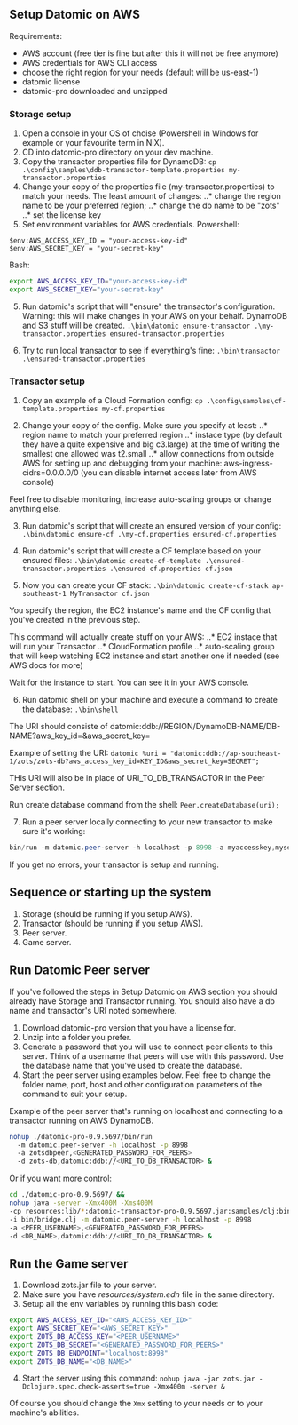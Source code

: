 ## Setup Datomic on AWS

Requirements:
- AWS account (free tier is fine but after this it will not be free anymore)
- AWS credentials for AWS CLI access
- choose the right region for your needs (default will be us-east-1)
- datomic license
- datomic-pro downloaded and unzipped

### Storage setup
1. Open a console in your OS of choise (Powershell in Windows for example or your favourite term in NIX).
1. CD into datomic-pro directory on your dev machine.
2. Copy the transactor properties file for DynamoDB:
`cp .\config\samples\ddb-transactor-template.properties my-transactor.properties`
3. Change your copy of the properties file (my-transactor.properties) to match your needs. The least amount of changes:
..* change the region name to be your preferred region;
..* change the db name to be "zots"
..* set the license key
4. Set environment variables for AWS credentials.
Powershell:
```shell
$env:AWS_ACCESS_KEY_ID = "your-access-key-id"
$env:AWS_SECRET_KEY = "your-secret-key"
```

Bash:
```bash
export AWS_ACCESS_KEY_ID="your-access-key-id"
export AWS_SECRET_KEY="your-secret-key"
```
5. Run datomic's script that will "ensure" the transactor's configuration. Warning: this will make changes in your AWS on your behalf. DynamoDB and S3 stuff will be created.
`.\bin\datomic ensure-transactor .\my-transactor.properties ensured-transactor.properties`

6. Try to run local transactor to see if everything's fine:
`.\bin\transactor .\ensured-transactor.properties`

### Transactor setup

1. Copy an example of a Cloud Formation config:
`cp .\config\samples\cf-template.properties my-cf.properties`

2. Change your copy of the config. Make sure you specify at least:
..* region name to match your preferred region
..* instace type (by default they have a quite expensive and big c3.large) at the time of writing the smallest one allowed was t2.small
..* allow connections from outside AWS for setting up and debugging from your machine: aws-ingress-cidrs=0.0.0.0/0 (you can disable internet access later from AWS console)

Feel free to disable monitoring, increase auto-scaling groups or change anything else.

3. Run datomic's script that will create an ensured version of your config:
`.\bin\datomic ensure-cf .\my-cf.properties ensured-cf.properties`

4. Run datomic's script that will create a CF template based on your ensured files:
`.\bin\datomic create-cf-template .\ensured-transactor.properties .\ensured-cf.properties cf.json`

5. Now you can create your CF stack:
`.\bin\datomic create-cf-stack ap-southeast-1 MyTransactor cf.json`

You specify the region, the EC2 instance's name and the CF config that you've created in the previous step.

This command will actually create stuff on your AWS:
..* EC2 instace that will run your Transactor
..* CloudFormation profile
..* auto-scaling group that will keep watching EC2 instance and start another one if needed (see AWS docs for more)

Wait for the instance to start. You can see it in your AWS console.

6. Run datomic shell on your machine and execute a command to create the database:
`.\bin\shell`

The URI should consiste of datomic:ddb://REGION/DynamoDB-NAME/DB-NAME?aws_key_id=&aws_secret_key=

Example of setting the URI:
`datomic %uri = "datomic:ddb://ap-southeast-1/zots/zots-db?aws_access_key_id=KEY_ID&aws_secret_key=SECRET";`

THis URI will also be in place of URI_TO_DB_TRANSACTOR in the Peer Server section.

Run create database command from the shell:
`Peer.createDatabase(uri);`

7. Run a peer server locally connecting to your new transactor to make sure it's working:
```powershell
bin/run -m datomic.peer-server -h localhost -p 8998 -a myaccesskey,mysecret -d test,datomic:ddb://ap-southeast-1/zots/zots-db?aws_access_key_id="&"aws_secret_key=
```

If you get no errors, your transactor is setup and running.

## Sequence or starting up the system

1. Storage (should be running if you setup AWS).
2. Transactor (should be running if you setup AWS).
3. Peer server.
4. Game server.


## Run Datomic Peer server

If you've followed the steps in Setup Datomic on AWS section you should already have Storage and Transactor running. You should also have a db name and transactor's URI noted somewhere.

1. Download datomic-pro version that you have a license for.
2. Unzip into a folder you prefer.
3. Generate a password that you will use to connect peer clients to this server. Think of a username that peers will use with this password. Use the database name that you've used to create the database.
4. Start the peer server using examples below.
Feel free to change the folder name, port, host and other configuration parameters of the command to suit your setup.

Example of the peer server that's running on localhost and connecting to a transactor running on AWS DynamoDB.

```bash
nohup ./datomic-pro-0.9.5697/bin/run
  -m datomic.peer-server -h localhost -p 8998
  -a zotsdbpeer,<GENERATED_PASSWORD_FOR_PEERS>
  -d zots-db,datomic:ddb://<URI_TO_DB_TRANSACTOR> &
```

Or if you want more control:
```bash
cd ./datomic-pro-0.9.5697/ &&
nohup java -server -Xmx400M -Xms400M
-cp resources:lib/*:datomic-transactor-pro-0.9.5697.jar:samples/clj:bin: clojure.main
-i bin/bridge.clj -m datomic.peer-server -h localhost -p 8998
-a <PEER_USERNAME>,<GENERATED_PASSWORD_FOR_PEERS>
-d <DB_NAME>,datomic:ddb://<URI_TO_DB_TRANSACTOR> &
```

## Run the Game server

1. Download zots.jar file to your server.
2. Make sure you have _resources/system.edn_ file in the same directory.
3. Setup all the env variables by running this bash code:
```bash
export AWS_ACCESS_KEY_ID="<AWS_ACCESS_KEY_ID>"
export AWS_SECRET_KEY="<AWS_SECRET_KEY>"
export ZOTS_DB_ACCESS_KEY="<PEER_USERNAME>"
export ZOTS_DB_SECRET="<GENERATED_PASSWORD_FOR_PEERS>"
export ZOTS_DB_ENDPOINT="localhost:8998"
export ZOTS_DB_NAME="<DB_NAME>"
```
4. Start the server using this command:
  `nohup java -jar zots.jar -Dclojure.spec.check-asserts=true -Xmx400m -server &`

Of course you should change the `Xmx` setting to your needs or to your machine's abilities.
